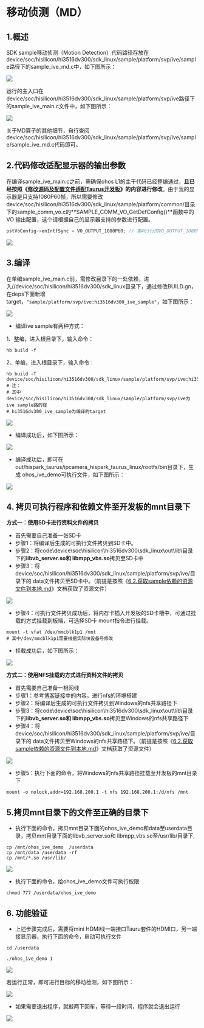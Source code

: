 # 移动侦测（MD）

## 1.概述

SDK sample移动侦测（Motion Detection）代码路径存放在device/soc/hisilicon/hi3516dv300/sdk_linux/sample/platform/svp/ive/sample路径下的sample_ive_md.c中，如下图所示：

![](https://gitee.com/wgm2022/mypic/raw/master/hispark_taurus_color_space_convert_sample/022sample_ive_md.png)

运行的主入口在device/soc/hisilicon/hi3516dv300/sdk_linux/sample/platform/svp/ive路径下的sample_ive_main.c文件中，如下图所示：

![](https://gitee.com/wgm2022/mypic/raw/master/hispark_taurus_color_space_convert_sample/023sample_ive_md_main.png)

关于MD算子的其他细节，自行查阅device/soc/hisilicon/hi3516dv300/sdk_linux/sample/platform/svp/ive/sample/sample_ive_md.c代码即可。

## 2.代码修改适配显示器的输出参数

在编译sample_ive_main.c之前，需确保ohos L1的主干代码已经整编通过，**且已经按照《[修改源码及配置文件适配Taurus开发板](2.2.1.%E4%BF%AE%E6%94%B9%E6%BA%90%E7%A0%81%E5%8F%8A%E9%85%8D%E7%BD%AE%E6%96%87%E4%BB%B6%E9%80%82%E9%85%8DTaurus%E5%BC%80%E5%8F%91%E6%9D%BF.md)》的内容进行修改**。由于我的显示器是只支持1080P60帧，所以需要修改device/soc/hisilicon/hi3516dv300/sdk_linux/sample/platform/common/目录下的sample_comm_vo.c的**SAMPLE_COMM_VO_GetDefConfig()**函数中的VO 输出配置，这个请根据自己的显示器支持的参数进行配置。

```c++
pstVoConfig->enIntfSync = VO_OUTPUT_1080P60; // 第483行的VO_OUTPUT_1080P30; 改成 VO_OUTPUT_1080P60;
```

![](https://gitee.com/wgm2022/mypic/raw/master/hispark_taurus_color_space_convert_sample/037%E4%BF%AE%E6%94%B9KCF%E7%9A%84HDMI%E8%BE%93%E5%87%BA.png)

## 3.编译

在单编sample_ive_main.c前，需修改目录下的一处依赖，进入//device/soc/hisilicon/hi3516dv300/sdk_linux目录下，通过修改BUILD.gn，在deps下面新增target，``"sample/platform/svp/ive:hi3516dv300_ive_sample"``，如下图所示：

![](https://gitee.com/wgm2022/mypic/raw/master/hispark_taurus_color_space_convert_sample/067%E4%BF%AE%E6%94%B9buildgn.png)

* 编译ive sample有两种方式：

1、整编，进入根目录下，输入命令：

````
hb build -f
````

2、单编，进入根目录下，输入命令：

````shell
hb build -T device/soc/hisilicon/hi3516dv300/sdk_linux/sample/platform/svp/ive:hi3516dv300_ive_sample
# 注：
# 其中 device/soc/hisilicon/hi3516dv300/sdk_linux/sample/platform/svp/ive为ive sample路的径
# hi3516dv300_ive_sample为编译的target
````

![](https://gitee.com/wgm2022/mypic/raw/master/hispark_taurus_color_space_convert_sample/068%E5%8D%95%E7%BC%96IVE.png)

* 编译成功后，如下图所示：

![](https://gitee.com/wgm2022/mypic/raw/master/hispark_taurus_helloworld_sample/0002-build%20success.png)

* 编译成功后，即可在out/hispark_taurus/ipcamera_hispark_taurus_linux/rootfs/bin目录下，生成 ohos_ive_demo可执行文件，如下图所示：

![](https://gitee.com/wgm2022/mypic/raw/master/hispark_taurus_color_space_convert_sample/069%E5%BE%97%E5%88%B0%E5%8F%AF%E6%89%A7%E8%A1%8C%E6%96%87%E4%BB%B6.png)

## 4. 拷贝可执行程序和依赖文件至开发板的mnt目录下

**方式一：使用SD卡进行资料文件的拷贝**

* 首先需要自己准备一张SD卡
* 步骤1：将编译后生成的可执行文件拷贝到SD卡中。
* 步骤2：将code\device\soc\hisilicon\hi3516dv300\sdk_linux\out\lib\目录下的**libvb_server.so和 libmpp_vbs.so**拷贝至SD卡中
* 步骤3：将device/soc/hisilicon/hi3516dv300/sdk_linux/sample/platform/svp/ive/目录下的 data文件拷贝至SD卡中。（前提是按照《[6.2.获取sample依赖的资源文件到本地.md](6.2.%E8%8E%B7%E5%8F%96sample%E4%BE%9D%E8%B5%96%E7%9A%84%E8%B5%84%E6%BA%90%E6%96%87%E4%BB%B6%E5%88%B0%E6%9C%AC%E5%9C%B0.md)》文档获取了资源文件）

![](https://gitee.com/wgm2022/mypic/raw/master/hispark_taurus_color_space_convert_sample/071%E5%B0%86ive%E4%BE%9D%E8%B5%96%E7%9A%84%E6%96%87%E4%BB%B6%E6%8B%B7%E8%B4%9D%E8%87%B3SD%E5%8D%A1%E4%B8%AD.png)

* 步骤4：可执行文件拷贝成功后，将内存卡插入开发板的SD卡槽中，可通过挂载的方式挂载到板端，可选择SD卡 mount指令进行挂载。

```shell
mount -t vfat /dev/mmcblk1p1 /mnt
# 其中/dev/mmcblk1p1需要根据实际块设备号修改
```

* 挂载成功后，如下图所示：

![](https://gitee.com/wgm2022/mypic/raw/master/hispark_taurus_color_space_convert_sample/072%E6%8C%82%E8%BD%BDSD%E5%8D%A1%E8%87%B3%E5%BC%80%E5%8F%91%E6%9D%BFmnt%E7%9B%AE%E5%BD%95%E4%B8%8B.png)

**方式二：使用NFS挂载的方式进行资料文件的拷贝**

* 首先需要自己准备一根网线
* 步骤1：参考[博客链接](https://blog.csdn.net/Wu_GuiMing/article/details/115872995?spm=1001.2014.3001.5501)中的内容，进行nfs的环境搭建
* 步骤2：将编译后生成的可执行文件拷贝到Windows的nfs共享路径下
* 步骤3：将code\device\soc\hisilicon\hi3516dv300\sdk_linux\out\lib\目录下的**libvb_server.so和 libmpp_vbs.so**拷贝至Windows的nfs共享路径下
* 步骤4：将device/soc/hisilicon/hi3516dv300/sdk_linux/sample/platform/svp/ive/目录下的 data文件拷贝至Windows的nfs共享路径下。（前提是按照《[6.2.获取sample依赖的资源文件到本地.md](6.2.%E8%8E%B7%E5%8F%96sample%E4%BE%9D%E8%B5%96%E7%9A%84%E8%B5%84%E6%BA%90%E6%96%87%E4%BB%B6%E5%88%B0%E6%9C%AC%E5%9C%B0.md)》文档获取了资源文件）

![](https://gitee.com/wgm2022/mypic/raw/master/hispark_taurus_color_space_convert_sample/070%E5%B0%86ive%E4%BE%9D%E8%B5%96%E7%9A%84%E6%96%87%E4%BB%B6%E6%8B%B7%E8%B4%9D%E8%87%B3nfs.png)

* 步骤5：执行下面的命令，将Windows的nfs共享路径挂载至开发板的mnt目录下

```
mount -o nolock,addr=192.168.200.1 -t nfs 192.168.200.1:/d/nfs /mnt
```

## 5.拷贝mnt目录下的文件至正确的目录下

* 执行下面的命令，拷贝mnt目录下面的ohos_ive_demo和data至userdata目录，拷贝mnt目录下面的libvb_server.so和 libmpp_vbs.so至/usr/lib/目录下,

```
cp /mnt/ohos_ive_demo  /userdata
cp /mnt/data /userdata -rf
cp /mnt/*.so /usr/lib/
```

![](https://gitee.com/wgm2022/mypic/raw/master/hispark_taurus_color_space_convert_sample/073%E6%8B%B7%E8%B4%9Dmnt%E4%B8%AD%E7%9A%84%E8%B5%84%E6%BA%90%E6%96%87%E4%BB%B6%E8%87%B3userdata%E7%9B%AE%E5%BD%95.png)

* 执行下面的命令，给ohos_ive_demo文件可执行权限

```
chmod 777 /userdata/ohos_ive_demo
```

## 6. 功能验证

* 上述步骤完成后，需要将mini HDMI线一端接口Tauru套件的HDMI口，另一端接显示器，执行下面的命令，启动可执行文件

```
cd /userdata

./ohos_ive_demo 1
```

![](https://gitee.com/wgm2022/mypic/raw/master/hispark_taurus_color_space_convert_sample/026%E6%89%A7%E8%A1%8C%E5%8F%AF%E6%89%A7%E8%A1%8C%E6%96%87%E4%BB%B6.png)

若运行正常，即可进行目标的移动检测，如下图所示：

![](https://gitee.com/wgm2022/mypic/raw/master/hispark_taurus_color_space_convert_sample/027%E9%80%9A%E8%BF%87HDMI%E6%98%BE%E7%A4%BA%E6%A3%80%E6%B5%8B%E6%95%88%E6%9E%9C.png)

* 如果需要退出程序，就敲两下回车，等待一段时间，程序就会退出运行

![](https://gitee.com/wgm2022/mypic/raw/master/hispark_taurus_color_space_convert_sample/075%E6%95%B2%E4%B8%A4%E4%B8%8B%E5%9B%9E%E8%BD%A6%E9%80%80%E5%87%BA%E7%A8%8B%E5%BA%8F.png)
